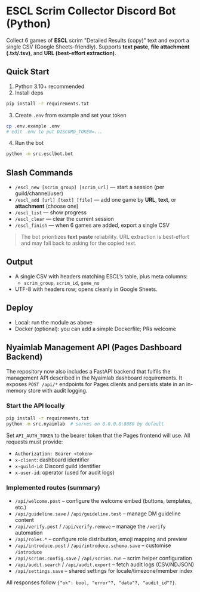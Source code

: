 # ESCL Scrim Collector Discord Bot (Python)

Collect 6 games of **ESCL** scrim "Detailed Results (copy)" text and export a single CSV (Google Sheets-friendly).
Supports **text paste**, **file attachment (.txt/.tsv)**, and **URL (best-effort extraction)**.

## Quick Start

1) Python 3.10+ recommended
2) Install deps
```bash
pip install -r requirements.txt
```
3) Create `.env` from example and set your token
```bash
cp .env.example .env
# edit .env to put DISCORD_TOKEN=...
```
4) Run the bot
```bash
python -m src.esclbot.bot
```

## Slash Commands

- `/escl_new [scrim_group] [scrim_url]` — start a session (per guild/channel/user)
- `/escl_add [url] [text] [file]` — add one game by **URL**, **text**, or **attachment** (choose one)
- `/escl_list` — show progress
- `/escl_clear` — clear the current session
- `/escl_finish` — when 6 games are added, export a single CSV

> The bot prioritizes **text paste** reliability. URL extraction is best-effort and may fall back to asking for the copied text.

## Output
- A single CSV with headers matching ESCL’s table, plus meta columns:
  - `scrim_group`, `scrim_id`, `game_no`
- UTF-8 with headers row; opens cleanly in Google Sheets.

## Deploy
- Local: run the module as above
- Docker (optional): you can add a simple Dockerfile; PRs welcome

## Nyaimlab Management API (Pages Dashboard Backend)

The repository now also includes a FastAPI backend that fulfils the management
API described in the Nyaimlab dashboard requirements.  It exposes
`POST /api/*` endpoints for Pages clients and persists state in an in-memory
store with audit logging.

### Start the API locally

```bash
pip install -r requirements.txt
python -m src.nyaimlab  # serves on 0.0.0.0:8080 by default
```

Set `API_AUTH_TOKEN` to the bearer token that the Pages frontend will use. All
requests must provide:

- `Authorization: Bearer <token>`
- `x-client`: dashboard identifier
- `x-guild-id`: Discord guild identifier
- `x-user-id`: operator (used for audit logs)

### Implemented routes (summary)

- `/api/welcome.post` – configure the welcome embed (buttons, templates, etc.)
- `/api/guideline.save` / `/api/guideline.test` – manage DM guideline content
- `/api/verify.post` / `/api/verify.remove` – manage the `/verify` automation
- `/api/roles.*` – configure role distribution, emoji mapping and preview
- `/api/introduce.post` / `/api/introduce.schema.save` – customise `/introduce`
- `/api/scrims.config.save` / `/api/scrims.run` – scrim helper configuration
- `/api/audit.search` / `/api/audit.export` – fetch audit logs (CSV/NDJSON)
- `/api/settings.save` – shared settings for locale/timezone/member index

All responses follow `{"ok": bool, "error"?, "data"?, "audit_id"?}`.
